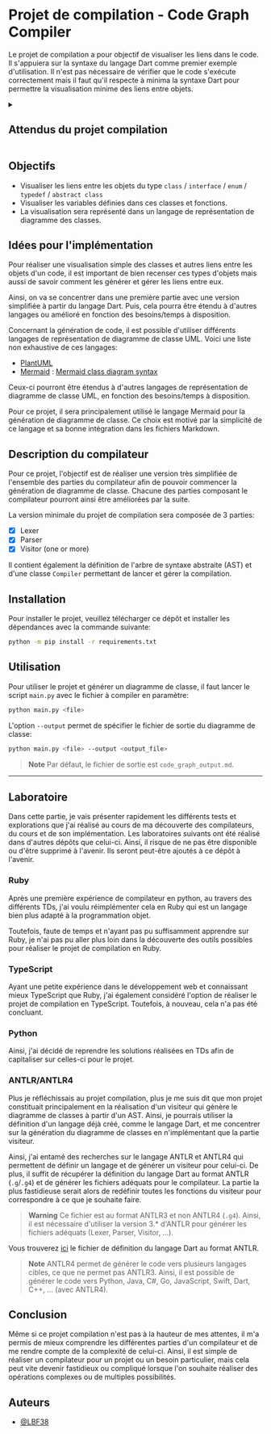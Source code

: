 # Projet de compilation - Code Graph Compiler

Le projet de compilation a pour objectif de visualiser les liens dans le code.
Il s'appuiera sur la syntaxe du langage Dart comme premier exemple d'utilisation.
Il n'est pas nécessaire de vérifier que le code s'exécute correctement mais il faut qu'il respecte à minima la syntaxe Dart pour permettre la visualisation minime des liens entre objets.

<details>
<summary><h2>Attendus du projet compilation</h2></summary>

* [x] Lexer
* [x] Parser
* [x] AST
* [x] Visitor Pattern (w/ Pretty Printer or at least one visitor)
* [x] Documentation

</details>

## Objectifs

* Visualiser les liens entre les objets du type `class` / `interface` / `enum` / `typedef` / `abstract class`
* Visualiser les variables définies dans ces classes et fonctions.
* La visualisation sera représenté dans un langage de représentation de diagramme des classes.

## Idées pour l'implémentation

Pour réaliser une visualisation simple des classes et autres liens entre les objets d'un code, il est important de bien recenser ces types d'objets mais aussi de savoir comment les générer et gérer les liens entre eux.

Ainsi, on va se concentrer dans une première partie avec une version simplifiée à partir du langage Dart. Puis, cela pourra être étendu à d'autres langages ou amélioré en fonction des besoins/temps à disposition.

Concernant la génération de code, il est possible d'utiliser différents langages de représentation de diagramme de classe UML. Voici une liste non exhaustive de ces langages:

* [PlantUML](https://plantuml.com)
* [Mermaid](https://mermaid.js.org/) : [Mermaid class diagram syntax](https://mermaid.js.org/syntax/classDiagram.html)

Ceux-ci pourront être étendus à d'autres langages de représentation de diagramme de classe UML, en fonction des besoins/temps à disposition.

Pour ce projet, il sera principalement utilisé le langage Mermaid pour la génération de diagramme de classe. Ce choix est motivé par la simplicité de ce langage et sa bonne intégration dans les fichiers Markdown.

## Description du compilateur

Pour ce projet, l'objectif est de réaliser une version très simplifiée de l'ensemble des parties du compilateur afin de pouvoir commencer la génération de diagramme de classe. Chacune des parties composant le compilateur pourront ainsi être améliorées par la suite.

La version minimale du projet de compilation sera composée de 3 parties:

* [x] Lexer
* [x] Parser
* [x] Visitor (one or more)

Il contient également la définition de l'arbre de syntaxe abstraite (AST) et d'une classe `Compiler` permettant de lancer et gérer la compilation.

## Installation

Pour installer le projet, veuillez télécharger ce dépôt et installer les dépendances avec la commande suivante:

```bash
python -m pip install -r requirements.txt
```

## Utilisation

Pour utiliser le projet et générer un diagramme de classe, il faut lancer le script `main.py` avec le fichier à compiler en paramètre:

```bash
python main.py <file>
```

L'option `--output` permet de spécifier le fichier de sortie du diagramme de classe:

```bash
python main.py <file> --output <output_file>
```

> **Note**
> Par défaut, le fichier de sortie est `code_graph_output.md`.

---

## Laboratoire

Dans cette partie, je vais présenter rapidement les différents tests et explorations que j'ai réalisé au cours de ma découverte des compilateurs, du cours et de son implémentation.
Les laboratoires suivants ont été réalisé dans d'autres dépôts que celui-ci. Ainsi, il risque de ne pas être disponible ou d'être supprimé à l'avenir.
Ils seront peut-être ajoutés à ce dépôt à l'avenir.

### Ruby

Après une première expérience de compilateur en python, au travers des différents TDs, j'ai voulu réimplémenter cela en Ruby qui est un langage bien plus adapté à la programmation objet.

Toutefois, faute de temps et n'ayant pas pu suffisamment apprendre sur Ruby, je n'ai pas pu aller plus loin dans la découverte des outils possibles pour réaliser le projet de compilation en Ruby.

### TypeScript

Ayant une petite expérience dans le développement web et connaissant mieux TypeScript que Ruby, j'ai également considéré l'option de réaliser le projet de compilation en TypeScript.
Toutefois, à nouveau, cela n'a pas été concluant.

### Python

Ainsi, j'ai décidé de reprendre les solutions réalisées en TDs afin de capitaliser sur celles-ci pour le projet.

### ANTLR/ANTLR4

Plus je réfléchissais au projet compilation, plus je me suis dit que mon projet constituait principalement en la réalisation d'un visiteur qui génère le diagramme de classes à partir d'un AST. Ainsi, je pourrais utiliser la définition d'un langage déjà créé, comme le langage Dart, et me concentrer sur la génération du diagramme de classes en n'implémentant que la partie visiteur.

Ainsi, j'ai entamé des recherches sur le langage ANTLR et ANTLR4 qui permettent de définir un langage et de générer un visiteur pour celui-ci. De plus, il suffit de récupérer la définition du langage Dart au format ANTLR (`.g`/`.g4`) et de générer les fichiers adéquats pour le compilateur. La partie la plus fastidieuse serait alors de redéfinir toutes les fonctions du visiteur pour correspondre à ce que je souhaite faire.

> **Warning**
> Ce fichier est au format ANTLR3 et non ANTLR4 (`.g4`). Ainsi, il est nécessaire d'utiliser la version 3.* d'ANTLR pour générer les fichiers adéquats (Lexer, Parser, Visitor, ...).

Vous trouverez [ici](https://github.com/dart-lang/sdk/blob/master/tools/spec_parser/Dart.g) le fichier de définition du langage Dart au format ANTLR.

> **Note**
> ANTLR4 permet de générer le code vers plusieurs langages cibles, ce que ne permet pas ANTLR3. Ainsi, il est possible de générer le code vers Python, Java, C#, Go, JavaScript, Swift, Dart, C++, ... (avec ANTLR4).

## Conclusion

Même si ce projet compilation n'est pas à la hauteur de mes attentes, il m'a permis de mieux comprendre les différentes parties d'un compilateur et de me rendre compte de la complexité de celui-ci. Ainsi, il est simple de réaliser un compilateur pour un projet ou un besoin particulier, mais cela peut vite devenir fastidieux ou compliqué lorsque l'on souhaite réaliser des opérations complexes ou de multiples possibilités.

## Auteurs

* [@LBF38](https://github.com/LBF38)
